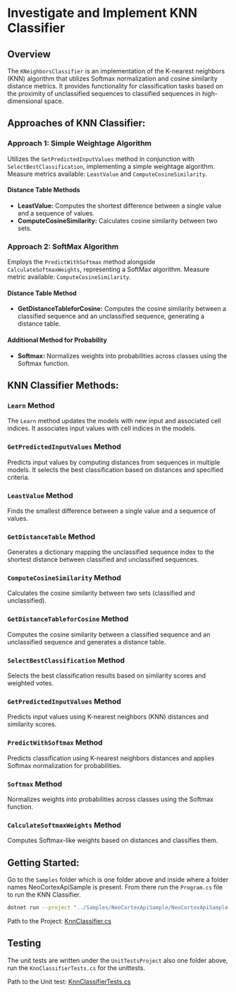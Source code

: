# Investigate and Implement KNN Classifier

## Overview

The `KNeighborsClassifier` is an implementation of the K-nearest neighbors (KNN) algorithm that utilizes Softmax normalization and cosine similarity distance metrics. It provides functionality for classification tasks based on the proximity of unclassified sequences to classified sequences in high-dimensional space.

## Approaches of KNN Classifier:

### Approach 1: Simple Weightage Algorithm
Utilizes the `GetPredictedInputValues` method in conjunction with `SelectBestClassification`, implementing a simple weightage algorithm.
Measure metrics available: `LeastValue` and `ComputeCosineSimilarity`.

#### Distance Table Methods
- **LeastValue:** Computes the shortest difference between a single value and a sequence of values.
- **ComputeCosineSimilarity:** Calculates cosine similarity between two sets.

### Approach 2: SoftMax Algorithm
Employs the `PredictWithSoftmax` method alongside `CalculateSoftmaxWeights`, representing a SoftMax algorithm.
Measure metric available: `ComputeCosineSimilarity`.

#### Distance Table Method
- **GetDistanceTableforCosine:** Computes the cosine similarity between a classified sequence and an unclassified sequence, generating a distance table.

#### Additional Method for Probability
- **Softmax:** Normalizes weights into probabilities across classes using the Softmax function.


## KNN Classifier Methods:

### `Learn` Method

The `Learn` method updates the models with new input and associated cell indices. It associates input values with cell indices in the models.

### `GetPredictedInputValues` Method

Predicts input values by computing distances from sequences in multiple models. It selects the best classification based on distances and specified criteria.

### `LeastValue` Method
Finds the smallest difference between a single value and a sequence of values.

### `GetDistanceTable` Method
Generates a dictionary mapping the unclassified sequence index to the shortest distance between classified and unclassified sequences.

### `ComputeCosineSimilarity` Method
Calculates the cosine similarity between two sets (classified and unclassified).

### `GetDistanceTableforCosine` Method
Computes the cosine similarity between a classified sequence and an unclassified sequence and generates a distance table.

### `SelectBestClassification` Method
Selects the best classification results based on similarity scores and weighted votes.

### `GetPredictedInputValues` Method
Predicts input values using K-nearest neighbors (KNN) distances and similarity scores.

### `PredictWithSoftmax` Method
Predicts classification using K-nearest neighbors distances and applies Softmax normalization for probabilities.

### `Softmax` Method
Normalizes weights into probabilities across classes using the Softmax function.

### `CalculateSoftmaxWeights` Method
Computes Softmax-like weights based on distances and classifies them.

## Getting Started:

Go to the `Samples` folder which is one folder above and inside where a folder names NeoCortexApiSample is present.
From there run the `Program.cs` file to run the KNN Classifier.

```bash
dotnet run --project "../Samples/NeoCortexApiSample/NeoCortexApiSample.csproj"
```

Path to the
Project: [KnnClassifier.cs](https://github.com/IndranilSaha09/neocortexapi/blob/master/source/NeoCortexApi/Classifiers/KnnClassifier.cs)

## Testing

The unit tests are written under the `UnitTestsProject` also one folder above, run the `KnnClassifierTests.cs` for the
unittests.

Path to the Unit
test: [KnnClassifierTests.cs](https://github.com/IndranilSaha09/neocortexapi/blob/master/source/UnitTestsProject/KnnClassifierTests.cs)



